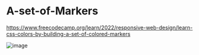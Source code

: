 # A-set-of-Markers
https://www.freecodecamp.org/learn/2022/responsive-web-design/learn-css-colors-by-building-a-set-of-colored-markers

![image](https://github.com/TommyLe3825/A-set-of-Markers/assets/54484078/586e4424-de5a-4d7e-9571-469f577838ad)


